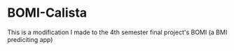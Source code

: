 # BOMI-Calista
This is a modification I made to the 4th semester final project's BOMI (a BMI prediciting app)
